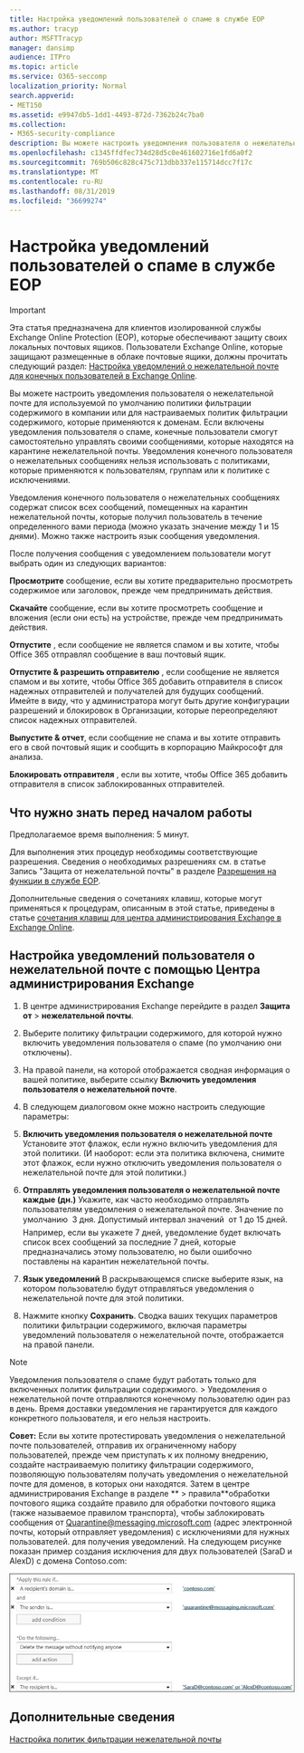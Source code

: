 ```yaml
---
title: Настройка уведомлений пользователей о спаме в службе EOP
ms.author: tracyp
author: MSFTTracyp
manager: dansimp
audience: ITPro
ms.topic: article
ms.service: O365-seccomp
localization_priority: Normal
search.appverid:
- MET150
ms.assetid: e9947db5-1dd1-4493-872d-7362b24c7ba0
ms.collection:
- M365-security-compliance
description: Вы можете настроить уведомления пользователя о нежелательной почте для используемой по умолчанию политики фильтрации содержимого в компании или для настраиваемых политик фильтрации содержимого, которые применяются к доменам.
ms.openlocfilehash: c1345ffdfec734d28d5c0e461602716e1fd6a0f2
ms.sourcegitcommit: 769b506c828c475c713dbb337e115714dcc7f17c
ms.translationtype: MT
ms.contentlocale: ru-RU
ms.lasthandoff: 08/31/2019
ms.locfileid: "36699274"
---
```

# <a name="configure-end-user-spam-notifications-in-eop"></a>Настройка уведомлений пользователей о спаме в службе EOP
  
> [!IMPORTANT]
> Эта статья предназначена для клиентов изолированной службы Exchange Online Protection (EOP), которые обеспечивают защиту своих локальных почтовых ящиков. Пользователи Exchange Online, которые защищают размещенные в облаке почтовые ящики, должны прочитать следующий раздел: [Настройка уведомлений о нежелательной почте для конечных пользователей в Exchange Online](configure-end-user-spam-notifications-in-exchange-online.md). 
  
Вы можете настроить уведомления пользователя о нежелательной почте для используемой по умолчанию политики фильтрации содержимого в компании или для настраиваемых политик фильтрации содержимого, которые применяются к доменам. Если включены уведомления пользователя о спаме, конечные пользователи смогут самостоятельно управлять своими сообщениями, которые находятся на карантине нежелательной почты. Уведомления конечного пользователя о нежелательных сообщениях нельзя использовать с политиками, которые применяются к пользователям, группам или к политике с исключениями.
  
Уведомления конечного пользователя о нежелательных сообщениях содержат список всех сообщений, помещенных на карантин нежелательной почты, которые получил пользователь в течение определенного вами периода (можно указать значение между 1 и 15 днями). Можно также настроить язык сообщения уведомления.
  
После получения сообщения с уведомлением пользователи могут выбрать один из следующих вариантов:

**Просмотрите** сообщение, если вы хотите предварительно просмотреть содержимое или заголовок, прежде чем предпринимать действия.

**Скачайте** сообщение, если вы хотите просмотреть сообщение и вложения (если они есть) на устройстве, прежде чем предпринимать действия.

**Отпустите** , если сообщение не является спамом и вы хотите, чтобы Office 365 отправлял сообщение в ваш почтовый ящик.

**Отпустите & разрешить отправителю** , если сообщение не является спамом и вы хотите, чтобы Office 365 добавить отправителя в список надежных отправителей и получателей для будущих сообщений. Имейте в виду, что у администратора могут быть другие конфигурации разрешений и блокировок в Организации, которые переопределяют список надежных отправителей.

**Выпустите & отчет**, если сообщение не спама и вы хотите отправить его в свой почтовый ящик и сообщить в корпорацию Майкрософт для анализа.

**Блокировать отправителя** , если вы хотите, чтобы Office 365 добавить отправителя в список заблокированных отправителей.
  
## <a name="what-do-you-need-to-know-before-you-begin"></a>Что нужно знать перед началом работы
<a name="sectionSection0"> </a>

Предполагаемое время выполнения: 5 минут.
  
Для выполнения этих процедур необходимы соответствующие разрешения. Сведения о необходимых разрешениях см. в статье Запись "Защита от нежелательной почты" в разделе [Разрешения на функции в службе EOP](eop/feature-permissions-in-eop.md). 
  
Дополнительные сведения о сочетаниях клавиш, которые могут применяться к процедурам, описанным в этой статье, приведены в статье [сочетания клавиш для центра администрирования Exchange в Exchange Online](https://docs.microsoft.com/Exchange/accessibility/keyboard-shortcuts-in-admin-center).
  
## <a name="use-the-eac-to-configure-end-user-spam-notifications"></a>Настройка уведомлений пользователя о нежелательной почте с помощью Центра администрирования Exchange

1. В центре администрирования Exchange перейдите в раздел **Защита от** > **нежелательной почты**.
    
2. Выберите политику фильтрации содержимого, для которой нужно включить уведомления пользователя о спаме (по умолчанию они отключены).
    
3. На правой панели, на которой отображается сводная информация о вашей политике, выберите ссылку **Включить уведомления пользователя о нежелательной почте**. 
    
4. В следующем диалоговом окне можно настроить следующие параметры:
    
1. **Включить уведомления пользователя о нежелательной почте** Установите этот флажок, если нужно включить уведомления для этой политики. (И наоборот: если эта политика включена, снимите этот флажок, если нужно отключить уведомления пользователя о нежелательной почте для этой политики.) 
    
2. **Отправлять уведомления пользователя о нежелательной почте каждые (дн.)** Укажите, как часто необходимо отправлять пользователям уведомления о нежелательной почте. Значение по умолчанию  3 дня. Допустимый интервал значений  от 1 до 15 дней. Например, если вы укажете 7 дней, уведомление будет включать список всех сообщений за последние 7 дней, которые предназначались этому пользователю, но были ошибочно поставлены на карантин нежелательной почты. 
    
3. **Язык уведомлений** В раскрывающемся списке выберите язык, на котором пользователю будут отправляться уведомления о нежелательной почте для этой политики. 
    
5. Нажмите кнопку **Сохранить**. Сводка ваших текущих параметров политики фильтрации содержимого, включая параметры уведомлений пользователя о нежелательной почте, отображается на правой панели.
    
> [!NOTE]
>  Уведомления пользователя о спаме будут работать только для включенных политик фильтрации содержимого. >  Уведомления о нежелательной почте отправляются конечному пользователю один раз в день. Время доставки уведомления не гарантируется для каждого конкретного пользователя, и его нельзя настроить. 
  
 **Совет:** Если вы хотите протестировать уведомления о нежелательной почте пользователей, отправив их ограниченному набору пользователей, прежде чем приступать к их полному внедрению, создайте настраиваемую политику фильтрации содержимого, позволяющую пользователям получать уведомления о нежелательной почте для доменов, в которых они находятся. Затем в центре администрирования Exchange в разделе ** \> правила**обработки почтового ящика создайте правило для обработки почтового ящика (также называемое правилом транспорта), чтобы заблокировать сообщения от Quarantine@messaging.microsoft.com (адрес электронной почты, который отправляет уведомления) с исключениями для нужных пользователей. для получения уведомлений. На следующем рисунке показан пример создания исключения для двух пользователей (SaraD и AlexD) с домена Contoso.com: 
  
![Правило транспорта для тестирования уведомлений пользователей о нежелательной почте](media/EOP-ESN-testspecificusers.jpg)
  
## <a name="for-more-information"></a>Дополнительные сведения

[Настройка политик фильтрации нежелательной почты](configure-your-spam-filter-policies.md)
  
